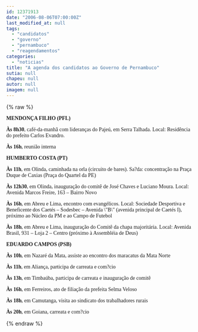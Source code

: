 ```yaml
---
id: 12371913
date: "2006-08-06T07:00:00Z"
last_modified_at: null
tags:
  - "candidatos"
  - "governo"
  - "pernambuco"
  - "reagendamentos"
categories:
  - "noticias"
title: "A agenda dos candidatos ao Governo de Pernambuco"
sutia: null
chapeu: null
autor: null
imagem: null
---
```

{% raw %}
<p><P><STRONG><FONT face=Verdana>MENDONÇA FILHO (PFL)</FONT></STRONG></P></p>
<p><P><FONT face=Verdana><STRONG>Às 8h30</STRONG>, café-da-manhã com lideranças do Pajeú, em Serra Talhada. Local: Residência do prefeito Carlos Evandro. </FONT></P></p>
<p><P><FONT face=Verdana><STRONG>Às 16h</STRONG>, reunião interna </FONT></P></p>
<p><P><STRONG><FONT face=Verdana>HUMBERTO COSTA (PT)</FONT></STRONG></P></p>
<p><P><FONT face=Verdana><STRONG>Às 11h</STRONG>, em Olinda, caminhada na orla (circuito de bares). Sa?da: concentração na Praça Duque de Caxias (Praça do Quartel da PE) </FONT></P></p>
<p><P><FONT face=Verdana><STRONG>Às 12h30</STRONG>, em Olinda, inauguração do comitê de José Chaves e Luciano Moura. Local: Avenida Marcos Freire, 163 – Bairro Novo </FONT></P></p>
<p><P><FONT face=Verdana><STRONG>Às 16h</STRONG>, em Abreu e Lima, encontro com evangélicos. Local: Sociedade Desportiva e Beneficente dos Caetés – Sodesbec – Avenida \"B\" (avenida principal de Caetés I), próximo ao Núcleo da PM e ao Campo de Futebol </FONT></P></p>
<p><P><FONT face=Verdana><STRONG>Às 18h</STRONG>, em Abreu e Lima, inauguração do Comitê da chapa majoritária. Local: Avenida Brasil, 931 – Loja 2 – Centro (próximo à Assembléia de Deus)</FONT></P></p>
<p><P><B><FONT face=Verdana>EDUARDO CAMPOS (PSB)</FONT></P></p>
<p><P><FONT face=Verdana>Às 10h</FONT></B><FONT face=Verdana>, em Nazaré da Mata, assiste ao encontro dos maracatus da Mata Norte</FONT></P><B></p>
<p><P><FONT face=Verdana>Às 11h</FONT></B><FONT face=Verdana>, em Aliança, participa de carreata e com?cio</FONT></P><B></p>
<p><P><FONT face=Verdana>Às 13h</FONT></B><FONT face=Verdana>, em Timbaúba, participa de carreata e inauguração de comitê</FONT></P><B></p>
<p><P><FONT face=Verdana>Às 16h</FONT></B><FONT face=Verdana>, em Ferreiros, ato de filiação da prefeita Selma Veloso</FONT></P><B></p>
<p><P><FONT face=Verdana>Às 18h</FONT></B><FONT face=Verdana>, em Camutanga, visita ao sindicato dos trabalhadores rurais</FONT></P><B></p>
<p><P><FONT face=Verdana>Às 20h</FONT></B><FONT face=Verdana>, em Goiana, carreata e com?cio</FONT></P> </p>
{% endraw %}